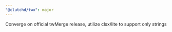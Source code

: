 ```yaml
---
"@clutchd/twx": major
---
```


Converge on official twMerge release, utilize clsx/lite to support only strings
